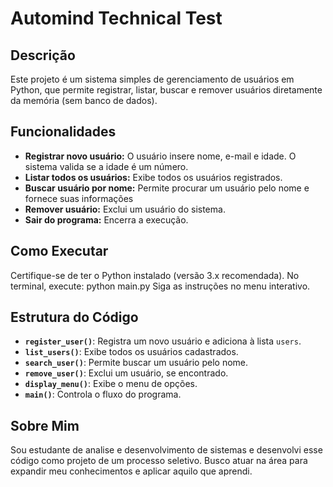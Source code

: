 # Automind Technical Test

## Descrição

Este projeto é um sistema simples de gerenciamento de usuários em Python, que permite registrar, listar, buscar e remover usuários diretamente da memória (sem banco de dados).

## Funcionalidades

- **Registrar novo usuário:** O usuário insere nome, e-mail e idade. O sistema valida se a idade é um número.
- **Listar todos os usuários:** Exibe todos os usuários registrados.
- **Buscar usuário por nome:** Permite procurar um usuário pelo nome e fornece suas informações
- **Remover usuário:** Exclui um usuário do sistema.
- **Sair do programa:** Encerra a execução.

## Como Executar

Certifique-se de ter o Python instalado (versão 3.x recomendada).
No terminal, execute: python main.py
Siga as instruções no menu interativo.
   ## Estrutura do Código

- **`register_user()`**: Registra um novo usuário e adiciona à lista `users`.
- **`list_users()`**: Exibe todos os usuários cadastrados.
- **`search_user()`**: Permite buscar um usuário pelo nome.
- **`remove_user()`**: Exclui um usuário, se encontrado.
- **`display_menu()`**: Exibe o menu de opções.
- **`main()`**: Controla o fluxo do programa.

## Sobre Mim
Sou estudante de analise e desenvolvimento de sistemas e desenvolvi esse código como projeto de um processo seletivo. Busco atuar na área para expandir meu conhecimentos e aplicar aquilo que aprendi.
